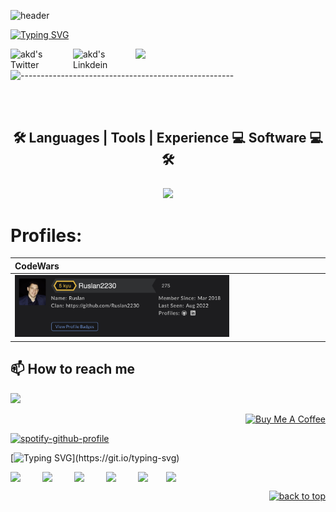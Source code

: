 



![header](https://encrypted-tbn0.gstatic.com/images?q=tbn:ANd9GcTx7yaJwLSp8gzWOjLwPxXyLIqzZx7guYBxtQ&usqp=CAU)


[![Typing SVG](https://readme-typing-svg.herokuapp.com?font=Fira+Code++&size=22&pause=1000&color=41EBFF&width=527&height=60&lines=Hi+and+Wellcome+to+my+GitHub++%F0%9F%99%8C;I'm+Ruslan+Hrytsak+Frontend+Developer+%F0%9F%A7%90)](https://git.io/typing-svg)
<!-- <img align="center" src="https://readme-typing-svg.herokuapp.com?lines=Hi+and+Wellcome+to+my+GitHub;I'm+Ruslan+Hrytsak+Front+Developer" /> -->
<img src="https://149695847.v2.pressablecdn.com/wp-content/uploads/2022/02/PAnda-b_11zon.jpg" width="40%">


<!-- <br><br> -->
<a href="https://twitter.com/PandaFrontend">
<img align="left" alt="akd's Twitter" width="100px" src="https://img.shields.io/badge/Twitter-1DA1F2?style=for-the-badge&logo=Twitter&logoColor=white" />
</a>
<a href="https://www.linkedin.com/in/ruslan-hrytsak-8a96b0132/">
<img align="left" alt="akd's Linkdein" width="100px" src="https://img.shields.io/badge/Linkedin-0A66C2?style=for-the-badge&logo=Linkedin&logoColor=white" />
</a>
<!-- <a href="https://dev.to/redhcp">
<img align="left" alt="akd's Github" width="100px" src="https://img.shields.io/badge/dev.to-0A0A0A?style=for-the-badge&logo=dev.to&logoColor=white" />
</a> -->


<!-- <p align="center">
  <a href="https://github.com/AnMnV?tab=repositories&sort=stargazers">
    <img alt="total stars" title="Total stars on GitHub" src="https://custom-icon-badges.herokuapp.com/github/stars/AnMnV?color=55960c&style=for-the-badge&labelColor=488207&logo=star"/></a>
  <a href="https://github.com/AnMnV?tab=followers">
    <img alt="followers" title="Follow me on Github" src="https://custom-icon-badges.herokuapp.com/github/followers/AnMnV?color=236ad3&labelColor=1155ba&style=for-the-badge&logo=person-add&label=Follow&logoColor=white"/></a>
<img src="https://komarev.com/ghpvc/?username=AnMnV&color=0E9C47&style=for-the-badge">
</p> -->


<!-- ## My top projects
[![Readme Card](https://github-readme-stats.vercel.app/api/pin/?username=Anmnv&repo=eBook&theme=dracula)](https://github.com/Anmnv/eBook)
[![Readme Card](https://github-readme-stats.vercel.app/api/pin/?username=Anmnv&repo=3UnityGames&theme=nightowl)](https://github.com/Anmnv/3UnityGames) -->


![-----------------------------------------------------](https://raw.githubusercontent.com/andreasbm/readme/master/assets/lines/rainbow.png)
















<!--
 <p align="center">
    <img src=" profile-3d-contrib/profile-south-season.svg" />
</p> -->

 <br />



<br />
<h2 style="margin-bottom: 25px" align="center">
  🛠 Languages | Tools | Experience 💻 Software 💻 🛠
 </h2>

<p align="center">
  <a href="https://skillicons.dev">
    <img src="https://skillicons.dev/icons?i=js,html,css,sass,styledcomponents,tailwind,materialui,git,github,vim,webpack,vscode,stackoverflow,react,redux,jest,aws,docker,graphql,linkedin,twitter,nextjs,nodejs,figma,ts,firebase,nginx,svg,remix,netlify" />
  </a>
</p>




<!-- ## 📈  Stats

 ![Anurag's GitHub stats](https://github-readme-stats.vercel.app/api?username=Anmnv&show_icons=true&theme=dracula)
 [![Top Langs](https://github-readme-stats.vercel.app/api/top-langs/?username=Anmnv&layout=compact&theme=dracula)](https://github.com/Anmnv/github-readme-stats) -->
















 <!--[![Windows](https://svgshare.com/i/ZhY.svg)](https://svgshare.com/i/ZhY.svg)-->

 <h1 align="left">Profiles:</h3>

|CodeWars|
 :----- |
|<img width="70%" src="codewars.png" alt="Profil codewars">|



 <!-- ## Time for fun
 |Random meme| Dynamic quote|
|:--- |:---- |
|<img src='https://random-memer.herokuapp.com/' title="Meme" alt="Please refresh the page if the meme doesn't show up." alt="TheAbbie" width="400"> | ![Quote](https://github-readme-quotes.herokuapp.com/quote?theme=onedark&animation=default&layout=default&font=default)| -->


 <!--<p align="center">  <img src="https://capsule-render.vercel.app/api?type=waving&color=gradient&height=60&section=footer"/></p>-->


## 📫 How to reach me
<a href="mailto:gritsak5@gmail.com"> <img src="https://img.icons8.com/fluent/48/000000/gmail.png" width="3.5%"/>



<!-- <details>
    <summary><b>Yes</b></summary><br/>
</details>

## trust me
 <img align="center" src="https://github.com/mayankchaudhary26/Cool-Readme-ideas/blob/master/data/trust%20me.gif" />
<br>
<br> -->
  
  

<p align="right"><a href="https://www.buymeacoffee.com/gritsak5s" target="_blank"><img src="https://cdn.buymeacoffee.com/buttons/v2/default-yellow.png" alt="Buy Me A Coffee" style="height: 60px !important;width: 217px !important;" ></a>
</p>
  

[![spotify-github-profile](https://spotify-github-profile.vercel.app/api/view?uid=21xdexqbp2kx2cgcqifb7yb2i&cover_image=true&theme=default&bar_color=53b14f&bar_color_cover=false)](https://spotify-github-profile.vercel.app/api/view?uid=21xdexqbp2kx2cgcqifb7yb2i&redirect=true)


[![Typing SVG](https://readme-typing-svg.herokuapp.com?font=Fira+Code++&size=22&pause=1000&color=11FF4A&multiline=true&width=593&height=110&lines=Your+thoughts+are+like+circles+on+the+water%2C+;my+friend.+In+excitement%2C+clarity+disappears%2C;but+if+you+let+the+waves+calm+down%2C+;the+answer+becomes+obvious+%F0%9F%90%BC.)](https://git.io/typing-svg)

<!--🦶FOOTER-->
<!-- <img src="https://vodzilla.co/wp-content/uploads/2022/04/F2B542AB-FE7C-4CD7-B58D-AACB1C8A47FC.jpeg" width="20%"> -->
<div style="display: flex" > 
<img style="display: inline-block" src="https://i.pinimg.com/originals/fe/ca/81/feca815db224b9504d37960cc12bd69f.jpg" width="20%">
<img style="display: inline-block" src="https://static01.nyt.com/images/2008/06/30/business/panda.650.jpg?quality=75&auto=webp&disable=upscale" width="20%">
<img style="display: inline-block" src="https://otakudome.com/wp-content/uploads/2016/07/ST_20160309_WYMOVIE09_2121620.jpg" width="20%">
<img style="display: inline-block" src="https://i0.wp.com/livewire.thewire.in/wp-content/uploads/2020/06/kung-fu.jpg?fit=1500%2C633&ssl=1" width="20%">
<img style="display: inline-block" src="https://i.pinimg.com/originals/d6/40/00/d640003f24d90a4fe657bbe87d239595.jpg" width="18%">
<img src="https://miro.medium.com/max/1400/1*wLCHEekWiQAj-Q-Fg_8zcg.jpeg" width="100%">
</div> 
<p align="right"><a href="#top"><img src="https://img.shields.io/static/v1?label&message=back+to+top&color=7E3ACE&style=flat&logo" alt="back to top" /></a></p>
